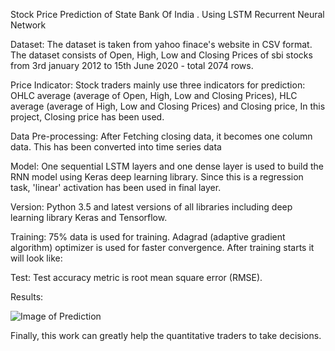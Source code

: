 Stock Price Prediction of State Bank Of India . Using  LSTM Recurrent Neural Network


Dataset:
The dataset is taken from yahoo finace's website in CSV format. The dataset consists of Open, High, Low and Closing Prices of sbi stocks from 3rd january 2012 to 15th June 2020 - total 2074 rows.

Price Indicator:
Stock traders mainly use three indicators for prediction: OHLC average (average of Open, High, Low and Closing Prices), HLC average (average of High, Low and Closing Prices) and Closing price, In this project, Closing price  has been used.

Data Pre-processing:
After Fetching closing data, it becomes one column data. This has been converted into  time series data

Model:
One sequential LSTM layers  and one dense layer is used to build the RNN model using Keras deep learning library. Since this is a regression task, 'linear' activation has been used in final layer.

Version:
Python 3.5 and latest versions of all libraries including deep learning library Keras and Tensorflow.

Training:
75% data is used for training. Adagrad (adaptive gradient algorithm) optimizer is used for faster convergence. After training starts it will look like:


Test:
Test accuracy metric is root mean square error (RMSE).

Results:

![Image of Prediction](https://github.com/Meet0067/SBI-share-price-prediction-using-LSTM/sbi.png)


Finally, this work can greatly help the quantitative traders to take decisions.
